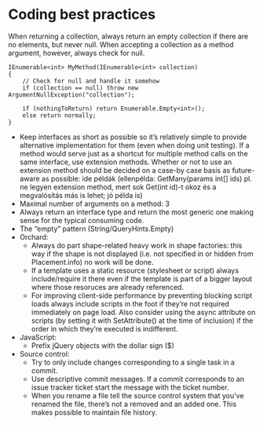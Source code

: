 # Coding best practices

When returning a collection, always return an empty collection if there are no elements, but never null. When accepting a collection as a method argument, however, always check for null.

	IEnumerable<int> MyMethod(IEnumerable<int> collection)
	{
	    // Check for null and handle it somehow
	    if (collection == null) throw new ArgumentNullException("collection");
	
	    if (nothingToReturn) return Enumerable.Empty<int>();
	    else return normally;
	}

- Keep interfaces as short as possible so it’s relatively simple to provide alternative implementation for them (even when doing unit testing). If a method would serve just as a shortcut for multiple method calls on the same interface, use extension methods. Whether or not to use an extension method should be decided on a case-by case basis as future-aware as possible: ide példák (ellenpélda: GetMany(params int[] ids) pl. ne legyen extension method, mert sok Get(int id)-t okoz és a megvalósítás más is lehet; jó példa is)
- Maximal number of arguments on a method: 3
- Always return an interface type and return the most generic one making sense for the typical consuming code.
- The “empty” pattern (String/QueryHints.Empty)
- Orchard:
	- Always do part shape-related heavy work in shape factories: this way if the shape is not displayed (i.e. not specified in or hidden from Placement.info) no work will be done.
	- If a template uses a static resource (stylesheet or script) always include/require it there even if the template is part of a bigger layout where those resoruces are already referenced.
	- For improving client-side performance by preventing blocking script loads always include scripts in the foot if they’re not required immediately on page load. Also consider using the async attribute on scripts (by setting it with SetAttribute() at the time of inclusion) if the order in which they’re executed is indifferent.
- JavaScript:
	- Prefix jQuery objects with the dollar sign ($)
- Source control:
	- Try to only include changes corresponding to a single task in a commit.
	- Use descriptive commit messages. If a commit corresponds to an issue tracker ticket start the message with the ticket number.
	- When you rename a file tell the source control system that you’ve renamed the file, there’s not a removed and an added one. This makes possible to maintain file history.